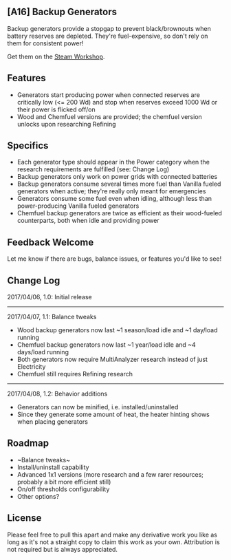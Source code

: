 [A16] Backup Generators
--------------------------------
Backup generators provide a stopgap to prevent black/brownouts when battery reserves are depleted. They're fuel-expensive, so don't rely on them for consistent power!

Get them on the [Steam Workshop](http://steamcommunity.com/sharedfiles/filedetails/?id=899559174).

Features
--------------------------------
* Generators start producing power when connected reserves are critically low (&lt;= 200 Wd) and stop when reserves exceed 1000 Wd or their power is flicked off/on
* Wood and Chemfuel versions are provided; the chemfuel version unlocks upon researching Refining

Specifics
--------------------------------
* Each generator type should appear in the Power category when the research requirements are fulfilled (see: Change Log)
* Backup generators only work on power grids with connected batteries
* Backup generators consume several times more fuel than Vanilla fueled generators when active; they're really only meant for emergencies
* Generators consume some fuel even when idling, although less than power-producing Vanilla fueled generators
* Chemfuel backup generators are twice as efficient as their wood-fueled counterparts, both when idle and providing power

Feedback Welcome
--------------------------------
Let me know if there are bugs, balance issues, or features you'd like to see!

Change Log
--------------------------------
2017/04/06, 1.0: Initial release

-------------------------------------------------------------------------------------------
2017/04/07, 1.1: Balance tweaks
* Wood backup generators now last ~1 season/load idle and ~1 day/load running
* Chemfuel backup generators now last ~1 year/load idle and ~4 days/load running
* Both generators now require MultiAnalyzer research instead of just Electricity
* Chemfuel still requires Refining research

-------------------------------------------------------------------------------------------
2017/04/08, 1.2: Behavior additions
* Generators can now be minified, i.e. installed/uninstalled
* Since they generate some amount of heat, the heater hinting shows when placing generators

Roadmap
--------------------------------
* ~Balance tweaks~
* Install/uninstall capability
* Advanced 1x1 versions (more research and a few rarer resources; probably a bit more efficient still)
* On/off thresholds configurability
* Other options?

License
--------------------------------
Please feel free to pull this apart and make any derivative work you like as long as it's not a straight copy to claim this work as your own. Attribution is not required but is always appreciated.
